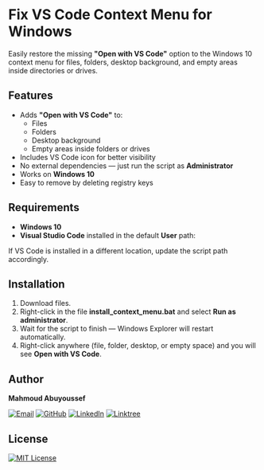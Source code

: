 # Fix VS Code Context Menu for Windows

Easily restore the missing **"Open with VS Code"** option to the Windows 10 context menu for files, folders, desktop background, and empty areas inside directories or drives.

## Features

- Adds **"Open with VS Code"** to:
  - Files
  - Folders
  - Desktop background
  - Empty areas inside folders or drives
- Includes VS Code icon for better visibility
- No external dependencies — just run the script as **Administrator**
- Works on **Windows 10**
- Easy to remove by deleting registry keys

## Requirements

- **Windows 10**
- **Visual Studio Code** installed in the default **User** path:

If VS Code is installed in a different location, update the script path accordingly.

## Installation

1. Download files.
2. Right-click in the file **install_context_menu.bat** and select **Run as administrator**.
3. Wait for the script to finish — Windows Explorer will restart automatically.
4. Right-click anywhere (file, folder, desktop, or empty space) and you will see **Open with VS Code**.

## Author

**Mahmoud Abuyoussef**

[![Email](https://img.shields.io/badge/Email-D14836?style=flat&logo=gmail&logoColor=white)](mailto:mahmoudabuyoussef5@gmail.com)
[![GitHub](https://img.shields.io/badge/GitHub-181717?style=flat&logo=github&logoColor=white)](https://github.com/mahmoud-abuyoussef)
[![LinkedIn](https://img.shields.io/badge/LinkedIn-0077B5?style=flat&logo=linkedin&logoColor=white)](https://www.linkedin.com/in/mahmoudabuyoussef)
[![Linktree](https://img.shields.io/badge/Linktree-39E09B?style=flat&logo=linktree&logoColor=white)](https://linktr.ee/mahmoudabuyoussef)

## License

[![MIT License](https://img.shields.io/badge/License-MIT-yellow.svg)](https://github.com/mahmoud-abuyoussef/Fix_VSCode_Context_Menu/blob/main/LICENSE)
